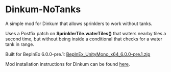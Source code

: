 # Dinkum-NoTanks

A simple mod for Dinkum that allows sprinklers to work without tanks.

Uses a Postfix patch on **SprinklerTile.waterTiles()** that waters nearby tiles a second time, but without being inside a conditional that checks for a water tank in range.


Built for BepInEx 6.0.0-pre.1: [BepInEx_UnityMono_x64_6.0.0-pre.1.zip](https://github.com/BepInEx/BepInEx/releases/tag/v6.0.0-pre.1)

Mod installation instructions for Dinkum can be found [here](https://modding.wiki/en/dinkum/users).

